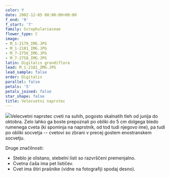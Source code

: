 ```yaml
---
color: Y
date: 2002-12-05 00:00:00+00:00
f_end: '9'
f_start: '7'
family: Scrophulariaceae
flower_type: C
image:
- M_1-2179_IMG.JPG
- M_1-2181_IMG.JPG
- M_7-2756_IMG.JPG
- M_7-2758_IMG.JPG
latin: Digitalis grandiflora
lead: M_1-2181_IMG.JPG
lead_sample: false
order: Digitalis
parallel: false
petals: '5'
petals_joined: false
star_shape: false
title: Velecvetni naprstec
---
```

![](../../../images/flowers/poison.gif)Velecvetni naprstec cveti na suhih, pogosto skalnatih tleh od junija do oktobra. Zelo lahko ga boste prepoznali po obliki do 5 cm dolgega bledo rumenega cveta (ki spominja na naprstnik, od tod tudi njegovo ime), pa tudi po obliki socvetja -- cvetovi so zbrani v precej gostem enostranskem socvetju.

Druge značilnosti:

-   Steblo je olistano, stebelni listi so razvrščeni premenjalno.
-   Cvetna čaša ima pet lističev.
-   Cvet ima štiri prašnike (vidne na fotografiji spodaj desno).
